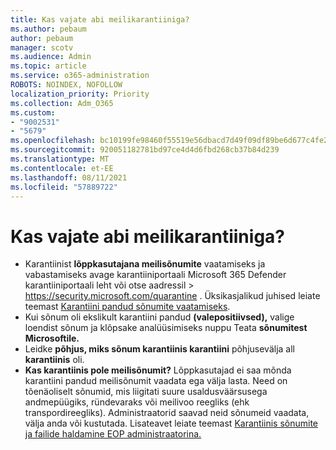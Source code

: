 ```yaml
---
title: Kas vajate abi meilikarantiiniga?
ms.author: pebaum
author: pebaum
manager: scotv
ms.audience: Admin
ms.topic: article
ms.service: o365-administration
ROBOTS: NOINDEX, NOFOLLOW
localization_priority: Priority
ms.collection: Adm_O365
ms.custom:
- "9002531"
- "5679"
ms.openlocfilehash: bc10199fe98460f55519e56dbacd7d49f09df89be6d677c4fe2b6b95f529e26d
ms.sourcegitcommit: 920051182781bd97ce4d4d6fbd268cb37b84d239
ms.translationtype: MT
ms.contentlocale: et-EE
ms.lasthandoff: 08/11/2021
ms.locfileid: "57889722"
---
```

# <a name="need-help-with-email-quarantine"></a>Kas vajate abi meilikarantiiniga?

- Karantiinist **lõppkasutajana meilisõnumite** vaatamiseks ja vabastamiseks  avage karantiiniportaali Microsoft 365 Defender karantiiniportaali leht või otse aadressil  \>  <https://security.microsoft.com/quarantine> . Üksikasjalikud juhised leiate teemast [Karantiini pandud sõnumite vaatamiseks](https://docs.microsoft.com/microsoft-365/security/office-365-security/find-and-release-quarantined-messages-as-a-user#view-your-quarantined-messages).
- Kui sõnum oli ekslikult karantiini pandud **(valepositiivsed),** valige loendist sõnum ja klõpsake analüüsimiseks nuppu Teata **sõnumitest Microsoftile.**
- Leidke **põhjus, miks sõnum karantiinis karantiini** põhjusevälja all **karantiinis** oli.
- **Kas karantiinis pole meilisõnumit?** Lõppkasutajad ei saa mõnda karantiini pandud meilisõnumit vaadata ega välja lasta. Need on tõenäoliselt sõnumid, mis liigitati suure usaldusväärsusega andmepüügiks, ründevaraks või meilivoo reegliks (ehk transpordireegliks). Administraatorid saavad neid sõnumeid vaadata, välja anda või kustutada. Lisateavet leiate teemast [Karantiinis sõnumite ja failide haldamine EOP administraatorina.](https://docs.microsoft.com/microsoft-365/security/office-365-security/manage-quarantined-messages-and-files)
